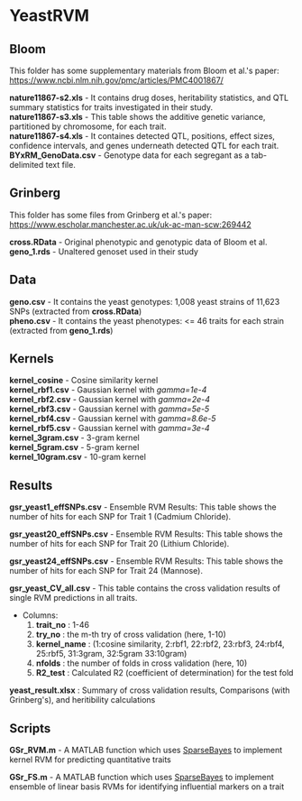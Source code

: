 # YeastRVM
## Bloom
This folder has some supplementary materials from Bloom et al.'s paper: <https://www.ncbi.nlm.nih.gov/pmc/articles/PMC4001867/>  
 
**nature11867-s2.xls** - It contains drug doses, heritability statistics, and QTL summary statistics for traits investigated in their study.  
**nature11867-s3.xls** - This table shows the additive genetic variance, partitioned by chromosome, for each trait.  
**nature11867-s4.xls** - It containes detected QTL, positions, effect sizes, confidence intervals, and genes underneath detected QTL for each trait.  
**BYxRM_GenoData.csv** - Genotype data for each segregant as a tab-delimited text file.


## Grinberg
This folder has some files from Grinberg et al.'s paper: <https://www.escholar.manchester.ac.uk/uk-ac-man-scw:269442>

**cross.RData** - Original phenotypic and genotypic data of Bloom et al.  
**geno_1.rds** - Unaltered genoset used in their study

## Data
**geno.csv** - It contains the yeast genotypes: 1,008 yeast strains of 11,623 SNPs (extracted from **cross.RData**)  
**pheno.csv** - It contains the yeast phenotypes: <= 46 traits for each strain (extracted from **geno_1.rds**)

## Kernels
**kernel_cosine** - Cosine similarity kernel  
**kernel_rbf1.csv** - Gaussian kernel with *gamma=1e-4*  
**kernel_rbf2.csv** - Gaussian kernel with *gamma=2e-4*  
**kernel_rbf3.csv** - Gaussian kernel with *gamma=5e-5*  
**kernel_rbf4.csv** - Gaussian kernel with *gamma=8.6e-5*  
**kernel_rbf5.csv** - Gaussian kernel with *gamma=3e-4*  **kernel_3gram.csv** - 3-gram kernel  **kernel_5gram.csv** - 5-gram kernel   **kernel_10gram.csv** - 10-gram kernel

## Results
**gsr\_yeast1\_effSNPs.csv** - Ensemble RVM Results: This table shows the number of hits for each SNP for Trait 1 (Cadmium Chloride).   

**gsr\_yeast20\_effSNPs.csv** - Ensemble RVM Results: This table shows the number of hits for each SNP for Trait 20 (Lithium Chloride).   

**gsr\_yeast24\_effSNPs.csv** - Ensemble RVM Results: This table shows the number of hits for each SNP for Trait 24 (Mannose).  

**gsr\_yeast\_CV\_all.csv** - This table contains the cross validation results of single RVM predictions in all traits. 
 
- Columns:  
	1. **trait\_no** : 1-46  
	2. **try\_no** : the m-th try of cross validation (here, 1-10)  
	3. **kernel\_name** : (1:cosine similarity, 2:rbf1, 22:rbf2, 23:rbf3, 24:rbf4, 25:rbf5, 31:3gram, 32:5gram 33:10gram)
	4. **nfolds** : the number of folds in cross validation (here, 10)   
	5. **R2_test** : Calculated R2 (coefficient of determination) for the test fold  

**yeast_result.xlsx** : Summary of cross validation results, Comparisons (with Grinberg's), and heritibility calculations
	

## Scripts
**GSr_RVM.m** - A MATLAB function which uses [SparseBayes][] to implement kernel RVM for predicting quantitative traits 

**GSr_FS.m** - A MATLAB function which uses [SparseBayes][] to implement ensemble of linear basis RVMs for identifying influential markers on a trait 

[SparseBayes]: http://www.miketipping.com/sparsebayes.htm.